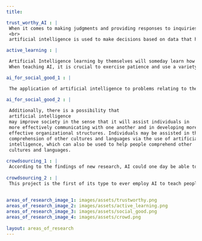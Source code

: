 ```yaml
---
title: 

trust_worthy_AI : |
 When it comes to making judgments and providing responses to inquiries, artificial intelligence systems are trustworthy because they are trustworthy.      They are also reliable in terms of comprehending and reacting to human contact, which is a crucial aspect of this field. There are a lot of different      applications for artificial intelligence that may be used to make judgments, and some of those applications are more likely to produce conclusions     that are in accordance with human values and preferences than others are.
 <br>
 artificial intelligence is used to make decisions based on data that has been collected about human behavior, for instance, then it is more likely to      produce results that are in line with human values and preferences. On the other hand, if artificial intelligence is used to make decisions based          solely on logic or reasoning, then it is less likely to produce results that are compatible with human values and preferences.

active_learning : |

 Artificial Intelligence learning by themselves will someday learn how to grow and evolve itself, surpassing humans in intelligence. It is unclear          whether or when this will occur, despite the fact that it is theoretically feasible. It is also crucial to note that even if AI becomes smarter than      humans, one of the most critical and difficult tasks that AI must perform in order to be able to comprehend the world is to acquire a global              perspective. To grow more intelligent, AI must be used in an environment where it can learn and develop on its own. Training, exposure, and practice      may do this. It is essential to highlight, however, that not all AI jobs are instantly mastered. Certain activities, like natural language processing,    need time and effort to master.<br>
 When teaching AI, it is crucial to exercise patience and use a variety of ways. One of the primary advantages of using AI for activities such as           decision-making is that it can do them more efficiently. Using AI for activities such as decision-making, it is feasible to construct an artificial        intelligence system that is more streamlined and reliable than humans. This is conceivable because AI is supposed to learn and improve; yet, it is        not flawless. Therefore, perfecting AI requires time and effort. It is feasible to construct an artificial intelligence system that is more consistent    and precise than humans, which is one of the advantages of utilizing AI for activities like decision-making. This is conceivable because AI is            supposed to learn and improve; yet, it is not flawless. Therefore, perfecting AI requires time and effort.

ai_for_social_good_1 : | 

 The application of artificial intelligence to problems relating to the growth of society might result in a number of positive outcomes, each of which     could be beneficial in their own right. One of the possible applications is that it might teach individuals how to form connections with others who are   different from themselves. Another possible use for artificial intelligence is to improve people's ability to comprehend one another and to assist them   in automating tasks that are essential to their daily lives.

ai_for_social_good_2 : | 
 
 Additionally, there is a possibility that 
 artificial intelligence 
 may improve society in the sense that it will assist individuals in 
 more effectively communicating with one another and in developing more 
 effective organizational structures. Individuals may be assisted in their
 comprehension of other cultures and languages via the use of artificial 
 intelligence, which can also be used to help people comprehend other 
 cultures and languages.
 
crowdsourcing_1 : |
 According to the findings of new research, AI could one day be able to instruct humans in the art of independent thought. According to the findings of a   study that was carried out by a group of academics at MIT, it is possible that AI might provide people a means by which they can learn how to think for   themselves and make judgments independently. The research included the use of an algorithm for machine learning to the process of training a model that   could be utilized to think about issues and come up with answers. The model was able to address challenges that entailed how to make a choice, how to     store data, and how to find a solution to the problem.
 
crowdsourcing_2 : |
 This project is the first of its type to ever employ AI to teach people how to think independently for themselves. The study group thinks that this        might be a means for people to become more informed and effective in the field of decision-making, and they feel that this could be accomplished by     using artificial intelligence.
 
 
areas_of_research_image_1: images/assets/trustworthy.png
areas_of_research_image_2: images/assets/active_learning.png
areas_of_research_image_3: images/assets/social_good.png
areas_of_research_image_4: images/assets/crowd.png
 
layout: areas_of_research
---
```


